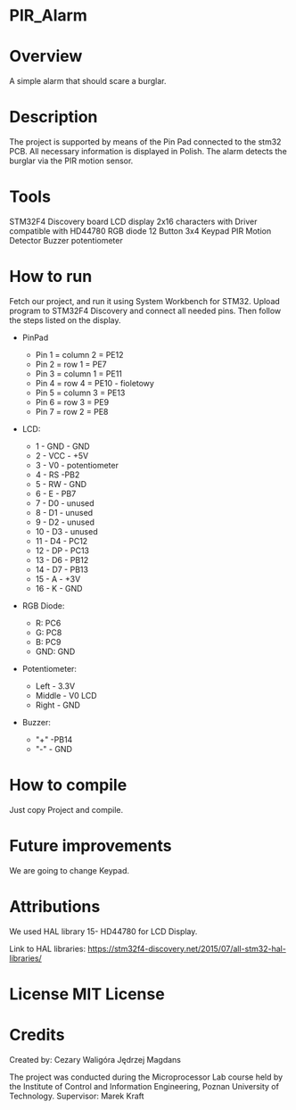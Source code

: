 # PIR_Alarm

# Overview 
A simple alarm that should scare a burglar.

# Description 
The project is supported by means of the Pin Pad connected to the stm32 PCB. All necessary information is displayed in Polish. The alarm 
detects the burglar via the PIR motion sensor.

# Tools  
STM32F4 Discovery board
LCD display 2x16 characters with Driver compatible with HD44780
RGB diode
12 Button 3x4 Keypad
PIR Motion Detector
Buzzer
potentiometer

# How to run 
Fetch our project, and run it using System Workbench for STM32. Upload program to STM32F4 Discovery and connect all needed pins. Then follow the steps listed on the display.

+ PinPad
  - Pin 1 = column 2 = PE12
  - Pin 2 = row 1 = PE7
  - Pin 3 = column 1 = PE11
  - Pin 4 = row 4 = PE10 - fioletowy
  - Pin 5 = column 3 = PE13
  - Pin 6 = row 3 = PE9
  - Pin 7 = row 2 = PE8

+ LCD:
  - 1 - GND - GND
  - 2 - VCC - +5V
  - 3 - V0 - potentiometer
  - 4 - RS -PB2
  - 5 - RW - GND
  - 6 - E - PB7
  - 7 - D0 - unused
  - 8 - D1 - unused
  - 9 - D2 - unused
  - 10 - D3 - unused
  - 11 - D4 - PC12
  - 12 - DP - PC13
  - 13 - D6 - PB12
  - 14 - D7 - PB13
  - 15 - A - +3V
  - 16 - K - GND

+ RGB Diode:
  - R: PC6
  - G: PC8
  - B: PC9
  - GND: GND

+ Potentiometer:
  - Left - 3.3V 
  - Middle - V0 LCD
  - Right - GND

+ Buzzer:
  - "+" -PB14
  - "-" - GND

# How to compile 
Just copy Project and compile. 

# Future improvements 
We are going to change Keypad.

# Attributions 
We used HAL library 15- HD44780 for LCD Display.

Link to HAL libraries: https://stm32f4-discovery.net/2015/07/all-stm32-hal-libraries/ 
# License  MIT License
# Credits 
Created by:
Cezary Waligóra
Jędrzej Magdans

The project was conducted during the Microprocessor Lab course held by the Institute of Control and Information Engineering, Poznan University of Technology.
Supervisor: Marek Kraft

